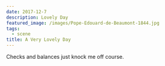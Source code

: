 ```yaml
---
date: 2017-12-7
description: Lovely Day
featured_image: /images/Pope-Edouard-de-Beaumont-1844.jpg
tags:
  - scene
title: A Very Lovely Day
---
```


Checks and balances just knock me off course.

